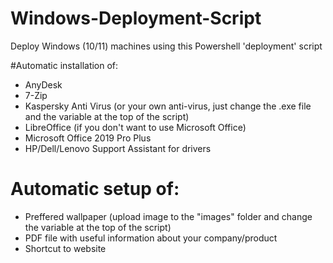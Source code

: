 # Windows-Deployment-Script
Deploy Windows (10/11) machines using this Powershell 'deployment' script


#Automatic installation of:
- AnyDesk
- 7-Zip
- Kaspersky Anti Virus (or your own anti-virus, just change the .exe file and the variable at the top of the script)
- LibreOffice (if you don't want to use Microsoft Office)
- Microsoft Office 2019 Pro Plus
- HP/Dell/Lenovo Support Assistant for drivers 


# Automatic setup of:
- Preffered wallpaper (upload image to the "images" folder and change the variable at the top of the script)
- PDF file with useful information about your company/product
- Shortcut to website 
